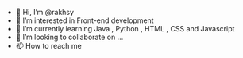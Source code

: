 - 👋 Hi, I’m @rakhsy
- 👀 I’m interested in Front-end development
- 🌱 I’m currently learning Java , Python , HTML , CSS and Javascript 
- 💞️ I’m looking to collaborate on ...
- 📫 How to reach me 

<!---
rakhsy/rakhsy is a ✨ special ✨ repository because its `README.md` (this file) appears on your GitHub profile.
You can click the Preview link to take a look at your changes.
--->

